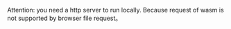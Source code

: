 Attention: you need a http server to run locally. Because request of wasm is not supported by browser file request。